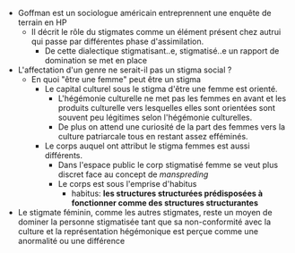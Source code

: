 - Goffman est un sociologue américain entreprennent une enquête de terrain en HP
	- Il décrit le rôle du stigmates comme un élément présent chez autrui qui passe par différentes phase d'assimilation.
		- De cette dialectique stigmatisant..e, stigmatisé..e un rapport de domination se met en place
- L'affectation d'un genre ne serait-il pas un stigma social ?
	- En quoi "être une femme" peut être un stigma
		- Le capital culturel sous le stigma d'être une femme est orienté.
			- L'hégémonie culturelle ne met pas les femmes en avant et les produits culturelle vers lesquelles elles sont orientées sont souvent peu légitimes selon l'hégémonie culturelles.
			- De plus on attend une curiosité de la part des femmes vers la culture patriarcale tous en restant assez efféminés.
		- Le corps auquel ont attribut le stigma femmes est aussi différents.
			- Dans l'espace public le corp stigmatisé femme se veut plus discret face au concept de *manspreding*
			- Le corps est sous l'emprise d'habitus
				- habitus: **les structures structurées prédisposées à fonctionner comme des structures structurantes**
- Le stigmate féminin, comme les autres stigmates, reste un moyen de dominer la personne stigmatisée tant que sa non-conformité avec la culture et la représentation hégémonique est perçue comme une anormalité ou une différence